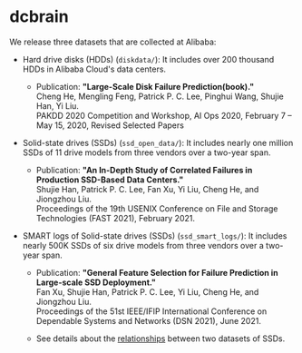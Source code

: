 # dcbrain

We release three datasets that are collected at Alibaba:

- Hard drive disks (HDDs) (`diskdata/`): It includes over 200 thousand HDDs in Alibaba Cloud's data centers.

  - Publication: 
    **"Large-Scale Disk Failure Prediction(book)."**   
    Cheng He, Mengling Feng, Patrick P. C. Lee, Pinghui Wang, Shujie Han, Yi Liu.  
    PAKDD 2020 Competition and Workshop, AI Ops 2020, February 7 – May 15, 2020, Revised Selected Papers  

- Solid-state drives (SSDs) (`ssd_open_data/`): It includes nearly one million SSDs of 11 drive models from three vendors over a two-year span.

  - Publication: 
    **"An In-Depth Study of Correlated Failures in Production SSD-Based Data Centers."**  
    Shujie Han, Patrick P. C. Lee, Fan Xu, Yi Liu, Cheng He, and Jiongzhou Liu.  
    Proceedings of the 19th USENIX Conference on File and Storage Technologies (FAST 2021), February 2021.  

- SMART logs of Solid-state drives (SSDs) (`ssd_smart_logs/`): It includes nearly 500K SSDs of six drive models from three vendors over a two-year span.

  - Publication: 
    **"General Feature Selection for Failure Prediction in Large-scale SSD Deployment."**  
    Fan Xu, Shujie Han, Patrick P. C. Lee, Yi Liu, Cheng He, and Jiongzhou Liu.  
    Proceedings of the 51st IEEE/IFIP International Conference on Dependable Systems and Networks (DSN 2021), June 2021.  

  - See details about the [relationships](/https://github.com/alibaba-edu/dcbrain/ssd_smart_logs/readme.md#relationship) between two datasets of SSDs.
